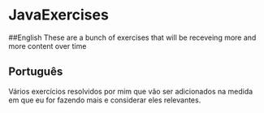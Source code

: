 # JavaExercises

##English
These are a bunch of exercises that will be receveing more and more content over time

## Português
Vários exercícios resolvidos por mim que vão ser adicionados na medida em que eu for fazendo mais e considerar eles relevantes.


